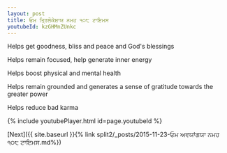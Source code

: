 ```yaml
---
layout: post
title: ਓਮ ਤ੍ਰਿਲੋਕੇਸ਼ਾਯ ਨਮਹ ੧੦੮ ਟਾਇਮਸ
youtubeId: kzGHMnZUnkc
---
```

 
 
Helps get goodness, bliss and peace and God's blessings
 
Helps remain focused, help generate inner energy 
 
Helps boost physical and mental health 
 
Helps remain grounded and generates a sense of gratitude towards the greater power 
 
Helps reduce bad karma
 
 
 
 


{% include youtubePlayer.html id=page.youtubeId %}
 
[Next]({{ site.baseurl }}{% link  split2/_posts/2015-11-23-ਓਮ ਅਵਯਾਂਗਯਾ ਨਮਹ ੧੦੮ ਟਾਇਮਸ.md%})
 
